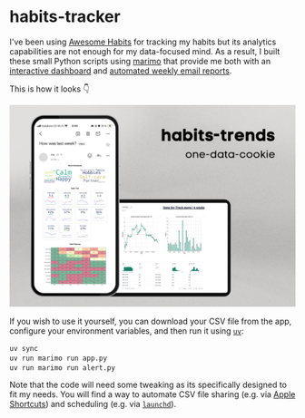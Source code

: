 # habits-tracker

I've been using [Awesome Habits](https://www.awesome-habits.com/) for tracking my habits
but its analytics capabilities are not enough for my data-focused mind.
As a result, I built these small Python scripts using [marimo](https://marimo.io/)
that provide me both with an [interactive dashboard](app.py) and
[automated weekly email reports](alert.py).

This is how it looks 👇

![screenshot](screenshot.png)

If you wish to use it yourself, you can download your CSV file from the app,
configure your environment variables, and then run it using [`uv`](https://github.com/astral-sh/uv):

```bash
uv sync
uv run marimo run app.py
uv run marimo run alert.py
```

Note that the code will need some tweaking as its specifically designed to fit my needs.
You will find a way to automate CSV file sharing
(e.g. via [Apple Shortcuts](https://support.apple.com/en-gb/guide/shortcuts/welcome/ios))
and scheduling
(e.g. via [`launchd`](https://support.apple.com/en-gb/guide/terminal/apdc6c1077b-5d5d-4d35-9c19-60f2397b2369/mac)).
